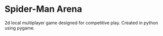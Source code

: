 # Spider-Man Arena
 2d local multiplayer game designed for competitive play. Created in python using pygame.
